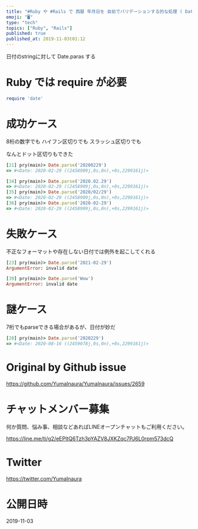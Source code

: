 ```yaml
---
title: "#Ruby や #Rails で 西暦 年月日を 自前でバリデーションする的な処理 ( Date.parse )"
emoji: "🖥"
type: "tech"
topics: ["Ruby", "Rails"]
published: true
published_at: 2019-11-03t01:12
---
```


日付のstringに対して Date.paras する

# Ruby では require が必要

```rb
require 'date'
```

# 成功ケース

8桁の数字でも ハイフン区切りでも スラッシュ区切りでも

なんとドット区切りもできた

```rb
[21] pry(main)> Date.parse('20200229')
=> #<Date: 2020-02-29 ((2458909j,0s,0n),+0s,2299161j)>

[34] pry(main)> Date.parse('2020.02.29')
=> #<Date: 2020-02-29 ((2458909j,0s,0n),+0s,2299161j)>
[35] pry(main)> Date.parse('2020/02/29')
=> #<Date: 2020-02-29 ((2458909j,0s,0n),+0s,2299161j)>
[36] pry(main)> Date.parse('2020-02-29')
=> #<Date: 2020-02-29 ((2458909j,0s,0n),+0s,2299161j)>

```

# 失敗ケース

不正なフォーマットや存在しない日付では例外を起こしてくれる

```rb
[23] pry(main)> Date.parse('2021-02-29')
ArgumentError: invalid date

[39] pry(main)> Date.parse('Wow')
ArgumentError: invalid date
```


# 謎ケース

7桁でもparseできる場合があるが、日付が妙だ

```rb
[28] pry(main)> Date.parse('2020229')
=> #<Date: 2020-08-16 ((2459078j,0s,0n),+0s,2299161j)>
```

# Original by Github issue

https://github.com/YumaInaura/YumaInaura/issues/2659








<!-- Update From Qiita API -->

# チャットメンバー募集


何か質問、悩み事、相談などあればLINEオープンチャットもご利用ください。

https://line.me/ti/g2/eEPltQ6Tzh3pYAZV8JXKZqc7PJ6L0rpm573dcQ





# Twitter


https://twitter.com/YumaInaura


<!-- Update From Qiita API -->



# 公開日時

2019-11-03

